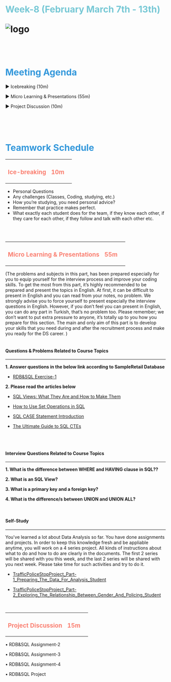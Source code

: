 <h1><strong><span style="color: #77C8D5;">Week-8 (February March 7th - 13th)</strong></span>

![logo](ds_agenda_logo.png)

<br>

<h1><strong><span style="color: #3498DB;">Meeting Agenda</strong></h1></span>

<span class="c16 c30">▶ </span><span
class="c42 c82">Icebreaking (10m)</span><span class="c16 c23"> </span>

<span class="c16 c30">▶ </span><span
class="c42 c82">Micro Learning & Presentations (55m)</span><span class="c46 c42 c48"> </span>

<span class="c30">▶ </span><span class="c46 c48 c42">Project Discussion (10m)</span>

<br>
<br>
<br>

<div style="page-break-after: always;"></div>

<h1><strong><span style="color: #3498DB;">Teamwork Schedule</strong></h1></span>

<table style= "width:100%;">
                <tr>
                <td style="color: #FA8072; text-align:left "><h3><strong><p>Ice-breaking</td>
                <td style="color: #FA8072; text-align:right;"><h3><strong><p>10m</p><td>                </tr>
</table>

- Personal Questions 
- Any challenges (Classes, Coding, studying, etc.) 
- How you’re studying, you need personal advice? 
- Remember that practice makes perfect. 
- What exactly each student does for the team, if they know each other, if they care for each other, if they follow and talk with each other etc. 

<br>
<br>

<table style= "width:100%;">
                <tr>
                <td style="color: #FA8072; text-align:left "><h3><strong><p>Micro Learning & Presentations</td>
                <td style="color: #FA8072; text-align:right;"><h3><strong><p>55m</p><td>                </tr>
</table>
(The problems and subjects in this part, has been prepared especially for you to equip yourself for the interview process and improve your coding skills. To get the most from this part, it’s highly recommended to be prepared and present the topics in English. 
At first, it can be difficult to present in English and you can read from your notes, no problem. We strongly advise you to force yourself to present especially the interview questions in English. However, if you don’t feel you can present in English, you can do any part in Turkish, that’s no problem too. 
Please remember; we don’t want to put extra pressure to anyone, it’s totally up to you how you prepare for this section. The main and only aim of this part is to develop your skills that you need during and after the recruitment process and make you ready for the DS career.
)
<br>
<br>
<h4><strong>Questions & Problems Related to Course Topics</strong></h4>
<hr>

**1. Answer questions in the below link according to SampleRetail Database**

- [RDB&SQL Exercise-1](https://github.com/KdrDrn/DS_DE_COHORT-1/blob/main/Week_8/C-10_Weekly%20Agenda_8_RD%26SQL_Student-1.sql)
                  
**2. Please read the articles below**
                  
- [SQL Views: What They Are and How to Make Them](https://medium.datadriveninvestor.com/sql-views-what-they-are-and-how-to-make-62229b2f0fd7)
                  
- [How to Use Set Operations in SQL](https://towardsdatascience.com/how-to-use-set-operations-in-sql-53d57c4f7b77)                  
                  
- [SQL CASE Statement Introduction](https://medium.com/@t.rosen2101/sql-case-statement-introduction-b942ed9199e9)

- [The Ultimate Guide to SQL CTEs](https://towardsdatascience.com/the-ultimate-guide-to-sql-ctes-12a065187a15)                  

<br>             

<br>
<h4><strong>Interview Questions Related to Course Topics</strong></h4>
<hr>

**1. What is the difference  between <a> WHERE and HAVING </a> clause in SQL??**

**2. What is an <a>SQL View?</a>**

**3. What is a <a>primary key</a> and a <a>foreign key</a>?**

**4. What is the difference/s between  <a>UNION</a> and  <a>UNION ALL</a>?**
<br>

<br>
<h4><strong>Self-Study</strong></h4>
<hr>

You've learned a lot about Data Analysis so far. You have done assignments and projects. In order to keep this knowledge fresh and be appliable anytime, you will work on a 4 series project. All kinds of instructions about what to do and how to do are clearly in the documents. The first 2 series will be shared with you this week, and the last 2 series will be shared with you next week. Please take time for such activities and try to do it.
                  
- [TrafficPoliceStopProject_Part-1_Preparing_The_Data_For_Analysis_Student](https://github.com/KdrDrn/DS_DE_COHORT-1/blob/main/Week_8/TrafficPoliceStopProject_Part-1_Preparing_The_Data_For_Analysis_Student.ipynb)  
                  
- [TrafficPoliceStopProject_Part-2_Exploring_The_Relationship_Between_Gender_And_Policing_Student](https://github.com/KdrDrn/DS_DE_COHORT-1/blob/main/Week_8/TrafficPoliceStopProject_Part-2_Exploring_The_Relationship_Between_Gender_And_Policing_Student.ipynb)
                  
<br>

<table style= "width:100%;">
                <tr>
                <td style="color: #FA8072; text-align:left "><h3><strong><p>Project Discussion</td>
                <td style="color: #FA8072; text-align:right;"><h3><strong><p>15m</p><td>                </tr>                
</table>

•	RDB&SQL Assignment-2
                  
•	RDB&SQL Assignment-3
                  
•	RDB&SQL Assignment-4
                  
•	RDB&SQL Project    
